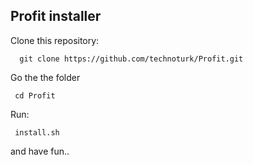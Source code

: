 ## Profit installer 

Clone this repository:
```
  git clone https://github.com/technoturk/Profit.git
```

Go the the folder
``` 
 cd Profit
```


Run:
```
 install.sh
```

and have fun..
